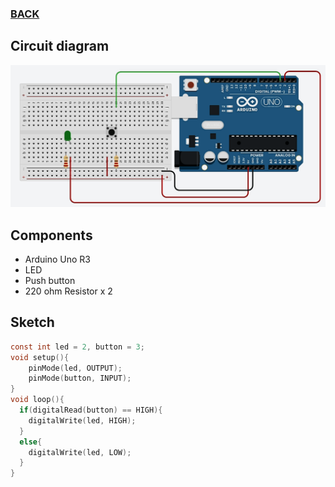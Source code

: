 ### [BACK](../../README.md)
## Circuit diagram
![led-with-push-button](img/led-with-push-btn.png)

## Components
- Arduino Uno R3
- LED
- Push button
- 220 ohm Resistor x 2


## Sketch

```c
const int led = 2, button = 3;
void setup(){
	pinMode(led, OUTPUT);
  	pinMode(button, INPUT);
}
void loop(){
  if(digitalRead(button) == HIGH){
	digitalWrite(led, HIGH);
  }
  else{
   	digitalWrite(led, LOW); 
  }
}
```